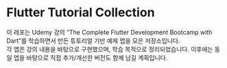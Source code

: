 # Flutter Tutorial Collection

이 레포는 Udemy 강의 “The Complete Flutter Development Bootcamp with Dart”를 학습하면서 만든 튜토리얼 기반 예제 앱을 모은 저장소입니다.  
각 앱은 강의 내용을 바탕으로 구현했으며, 학습 목적으로 정리되었습니다.
이후에는 동일 앱을 바탕으로 직접 추가/개선한 버전도 함께 남길 계획입니다.

